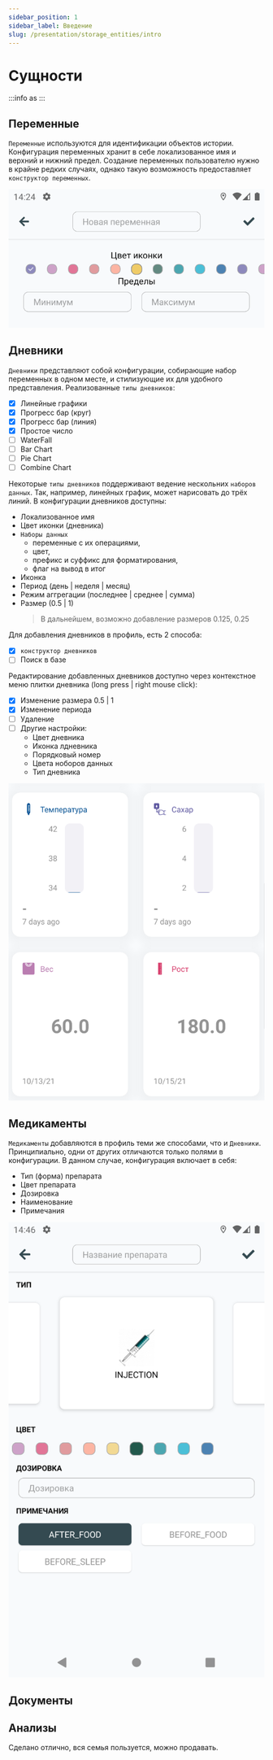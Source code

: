 ```yaml
---
sidebar_position: 1
sidebar_label: Введение
slug: /presentation/storage_entities/intro
---
```


# Сущности

:::info
as
:::


## Переменные

`Переменные` используются для идентификации объектов истории. Конфигурация переменных хранит в себе локализованное имя и верхний и нижний предел. Создание переменных пользователю нужно в крайне редких случаях, однако такую возможность предоставляет `конструктор переменных`.

<div align="center"><img alt="imgscreen" src="../../../static/img/presentation/constructors/variable/variable_constructor.png"/></div>

## Дневники

`Дневники` представляют собой конфигурации, собирающие набор переменных в одном месте, и стилизующие их для удобного представления. Реализованные `типы дневников`:
- [x] Линейные графики
- [x] Прогресс бар (круг)
- [x] Прогресс бар (линия)
- [x] Простое число
- [ ] WaterFall
- [ ] Bar Chart
- [ ] Pie Chart
- [ ] Combine Chart

Некоторые `типы дневников` поддерживают ведение нескольних `наборов данных`. Так, например, линейных график, может нарисовать до трёх линий. В конфигурации дневников доступны:
- Локализованное имя
- Цвет иконки (дневника)
- `Наборы данных` 
    - переменные с их операциями, 
    - цвет, 
    - префикс и суффикс для форматирования,
    - флаг на вывод в итог
- Иконка
- Период (день | неделя | месяц)
- Режим аггрегации (последнее | среднее | сумма)
- Размер (0.5 | 1)
    > В дальнейшем, возможно добавление размеров 0.125, 0.25

Для добавления дневников в профиль, есть 2 способа:
- [x] `конструктор дневников`
- [ ] Поиск в базе

Редактирование добавленных дневников доступно через контекстное меню плитки дневника (long press | right mouse click):
- [x] Изменение размера 0.5 | 1
- [x] Изменение периода
- [ ] Удаление
- [ ] Другие настройки:
    - Цвет дневника
    - Иконка лдневника
    - Порядковый номер
    - Цвета ноборов данных
    - Тип дневника

<div align="center"><img alt="imgscreen" src="../../../static/img/presentation/constructors/diary/diaryTiles.png"/></div>

## Медикаменты

`Медикаменты` добавляются в профиль теми же способами, что и `Дневники`. Принципиально, одни от других отличаются только полями в конфигурации. В данном случае, конфигурация включает в себя:
- Тип (форма) препарата
- Цвет препарата
- Дозировка
- Наименование
- Примечания

<div align="center"><img alt="imgscreen" src="../../../static/img/presentation/constructors/med/med.png"/></div>

## Документы

## Анализы

Сделано отлично, вся семья пользуется, можно продавать.

